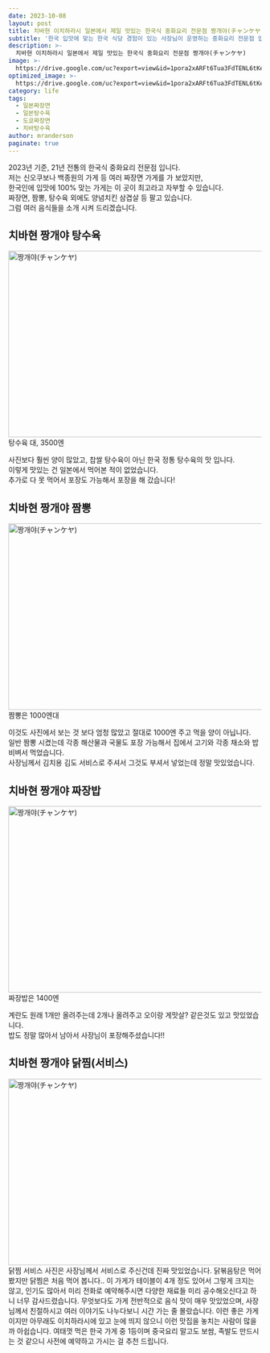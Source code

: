 ```yaml
---
date: 2023-10-08
layout: post
title: 치바현 이치하라시 일본에서 제일 맛있는 한국식 중화요리 전문점 짱개야(チャンケヤ)
subtitle: '한국 입맛에 맞는 한국 식당 경험이 있는 사장님이 운영하는 중화요리 전문점 입니다.'
description: >-
  치바현 이치하라시 일본에서 제일 맛있는 한국식 중화요리 전문점 짱개야(チャンケヤ)
image: >-
  https://drive.google.com/uc?export=view&id=1pora2xARFt6Tua3FdTENL6tKeQNFZ9RX
optimized_image: >-
  https://drive.google.com/uc?export=view&id=1pora2xARFt6Tua3FdTENL6tKeQNFZ9RX
category: life
tags:
  - 일본짜장면
  - 일본탕수육
  - 도쿄짜장면
  - 치바탕수육
author: mranderson
paginate: true
---
```

2023년 기준, 21년 전통의 한국식 중화요리 전문점 입니다.  
저는 신오쿠보나 백종원의 가게 등 여러 짜장면 가게를 가 보았지만,  
한국인에 입맛에 100% 맞는 가게는 이 곳이 최고라고 자부할 수 있습니다.  
짜장면, 짬뽕, 탕수육 외에도 양념치킨 삼겹살 등 팔고 있습니다.  
그럼 여러 음식들을 소개 시켜 드리겠습니다.

## 치바현 짱개야 탕수육
<img src="https://drive.google.com/uc?export=view&id=1nBElUAf2TCDlyfaxpze2Jh6v9okhKWq2"  width="700" height="370" alt="짱개야(チャンケヤ)">
탕수육 대, 3500엔    

사진보다 훨씬 양이 많았고, 찹쌀 탕수육이 아닌 한국 정통 탕수육의 맛 입니다.  
이렇게 맛있는 건 일본에서 먹어본 적이 없었습니다.  
추가로 다 못 먹어서 포장도 가능해서 포장을 해 갔습니다!  

## 치바현 짱개야 짬뽕
<img src="https://drive.google.com/uc?export=view&id=1hbKkc3Sn61VxtRVbqucQcE24CXvdHXH0"  width="700" height="370" alt="짱개야(チャンケヤ)">
짬뽕은 1000엔대    

이것도 사진에서 보는 것 보다 엄청 많았고 절대로 1000엔 주고 먹을 양이 아닙니다.  
일반 짬뽕 시켰는데 각종 해산물과 국물도 포장 가능해서 집에서 고기와 각종 채소와 밥 비벼서 먹었습니다.  
사장님께서 김치용 김도 서비스로 주셔서 그것도 부셔서 넣었는데 정말 맛있었습니다.  

## 치바현 짱개야 짜장밥
<img src="https://drive.google.com/uc?export=view&id=1AYqr26z7wFL6L68e1zIOuzqyGJ3BPVau"  width="700" height="370" alt="짱개야(チャンケヤ)">
짜장밥은 1400엔   

계란도 원래 1개만 올려주는데 2개나 올려주고 오이랑 게맛살? 같은것도 있고 맛있었습니다.  
밥도 정말 많아서 남아서 사장님이 포장해주셨습니다!!  

## 치바현 짱개야 닭찜(서비스)
<img src="https://drive.google.com/uc?export=view&id=1y9xIrPPfCJ5eApAEmXtLdK2NJoH_uzYp"  width="700" height="370" alt="짱개야(チャンケヤ)">
닭찜 서비스    
사진은 사장님께서 서비스로 주신건데 진짜 맛있었습니다.  
닭볶음탕은 먹어봤지만 닭찜은 처음 먹어 봅니다..  
이 가게가 테이블이 4개 정도 있어서 그렇게 크지는 않고, 인기도 많아서  
미리 전화로 예약해주시면 다양한 재료들 미리 공수해오신다고 하니 너무 감사드렸습니다.  
무엇보다도 가게 전반적으로 음식 맛이 매우 맛있었으며, 사장님께서 친절하시고 여러 이야기도 나누다보니  
시간 가는 줄 몰랐습니다.  
이런 좋은 가게이지만 아무래도 이치하라시에 있고 눈에 띄지 않으니 이런 맛집을 놓치는 사람이 많을까 아쉽습니다.  
여태껏 먹은 한국 가게 중 1등이며 중국요리 말고도 보쌈, 족발도 만드시는 것 같으니 사전에 예약하고 가시는 걸 추천 드립니다.